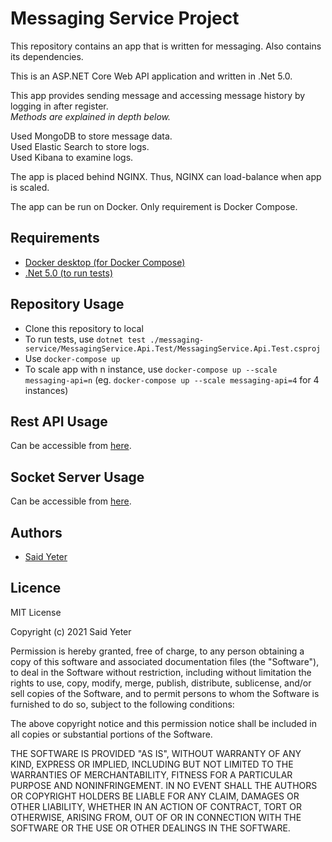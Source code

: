# Messaging Service Project

This repository contains an app that is written for messaging. Also contains its dependencies.  

This is an ASP.NET Core Web API application and written in .Net 5.0.  

This app provides sending message and accessing message history by logging in after register.  
*Methods are explained in depth below.*  

Used MongoDB to store message data.  
Used Elastic Search to store logs.  
Used Kibana to examine logs.  

The app is placed behind NGINX. Thus, NGINX can load-balance when app is scaled.

The app can be run on Docker. Only requirement is Docker Compose.

## Requirements

 - [Docker desktop (for Docker Compose)](https://www.docker.com/products/docker-desktop)
 - [.Net 5.0 (to run tests)](https://dotnet.microsoft.com/download/dotnet/5.0) 

## Repository Usage

 - Clone this repository to local 
 - To run tests, use `dotnet test ./messaging-service/MessagingService.Api.Test/MessagingService.Api.Test.csproj`
 - Use `docker-compose up` 
 - To scale app with n instance, use `docker-compose up --scale messaging-api=n` (eg. `docker-compose up --scale messaging-api=4` for 4 instances)


## Rest API Usage

Can be accessible from [here](/docs/rest-api.md).

## Socket Server Usage 

Can be accessible from [here](/docs/socket-server.md).


## Authors

 - [Said Yeter](https://github.com/kordiseps)

## Licence

MIT License

Copyright (c) 2021 Said Yeter

Permission is hereby granted, free of charge, to any person obtaining a copy
of this software and associated documentation files (the "Software"), to deal
in the Software without restriction, including without limitation the rights
to use, copy, modify, merge, publish, distribute, sublicense, and/or sell
copies of the Software, and to permit persons to whom the Software is
furnished to do so, subject to the following conditions:

The above copyright notice and this permission notice shall be included in all
copies or substantial portions of the Software.

THE SOFTWARE IS PROVIDED "AS IS", WITHOUT WARRANTY OF ANY KIND, EXPRESS OR
IMPLIED, INCLUDING BUT NOT LIMITED TO THE WARRANTIES OF MERCHANTABILITY,
FITNESS FOR A PARTICULAR PURPOSE AND NONINFRINGEMENT. IN NO EVENT SHALL THE
AUTHORS OR COPYRIGHT HOLDERS BE LIABLE FOR ANY CLAIM, DAMAGES OR OTHER
LIABILITY, WHETHER IN AN ACTION OF CONTRACT, TORT OR OTHERWISE, ARISING FROM,
OUT OF OR IN CONNECTION WITH THE SOFTWARE OR THE USE OR OTHER DEALINGS IN THE
SOFTWARE.
